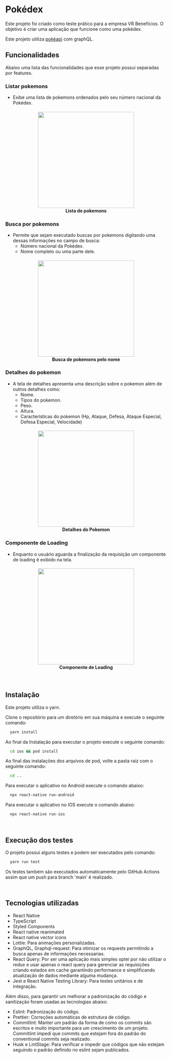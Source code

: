 # Pokédex

Este projeto foi criado como teste prático para a empresa VR Benefícios. 
O objetivo é criar uma aplicação que funcione como uma pokédex.

Este projeto utiliza [pokéapi](https://pokeapi.co/) com graphQL.


## Funcionalidades

Abaixo uma lista das funcionalidades que esse projeto possui separadas por features.

### Listar pokemons

- Exibe uma lista de pokemons ordenados pelo seu número nacional da Pokédex.

<h4 align="center">
<img src="https://user-images.githubusercontent.com/58531490/210359098-fc53e317-7d5f-4115-afec-536fb462eae8.png" width="300px" /><br>
 <b>Lista de pokemons</b>
</h4>

### Busca por pokemons

- Permite que sejam executado buscas por pokemons digitando uma dessas informações no campo de busca:
  * Número nacional da Pokédex.
  * Nome completo ou uma parte dele.

<h4 align="center">
<img src="https://user-images.githubusercontent.com/58531490/210357801-f2f72c14-4e11-4b75-989f-493306c04da1.png" width="300px" /><br>
 <b>Busca de pokemons pelo nome</b>
</h4>

### Detalhes do pokemon

- A tela de detalhes apresenta uma descrição sobre o pokemon além de outros detalhes como:
  * Nome.
  * Tipos do pokemon.
  * Peso.
  * Altura.
  * Características do pokemon (Hp, Ataque, Defesa, Ataque Especial, Defesa Especial, Velocidade)

<h4 align="center">
<img src="https://user-images.githubusercontent.com/58531490/210366463-5642f23a-b106-4dd6-b569-0bb1a6ac3a37.png" width="300px" /><br>
 <b>Detalhes do Pokemon</b>
</h4>

### Componente de Loading

- Enquanto o usuário aguarda a finalização da requisição um componente de loading é exibido na tela.

<h4 align="center">
<img src="https://user-images.githubusercontent.com/58531490/210369147-55d2fc6e-efe5-499a-8f2f-059a3615dda6.gif" width="300px" /><br>
 <b>Componente de Loading</b>
</h4>

&nbsp;
## Instalação

Este projeto utiliza o yarn.

Clone o repositório para um diretório em sua máquina e execute o seguinte comando:

```bash
  yarn install
```

Ao final da Instalação para executar o projeto execute o seguinte comando:

```bash
  cd ios && pod install
```

Ao final das instalações dos arquivos de pod, volte a pasta raiz com o seguinte comando:

```bash
  cd ..
```

Para executar o aplicativo no Android execute o comando abaixo:

```bash
  npx react-native run-android
```

Para executar o aplicativo no IOS execute o comando abaixo:

```bash
  npx react-native run-ios
```

&nbsp;

## Execução dos testes


O projeto possui alguns testes e podem ser executados pelo comando:

```bash
  yarn run test
```

 Os testes também são executados automaticamente pelo GitHub Actions assim que um push para branch 'main' é realizado.

&nbsp;

## Tecnologias utilizadas

- React Native
- TypeScript
- Styled Components
- React native reanimated
- React native vector icons
- Lottie: Para animações personalizadas. 
- GraphQL, Graphql-request: Para otimizar os requests permitindo a busca apenas de informações necessarias. 
- React Query: Por ser uma aplicação mais simples optei por não utilizar o redux e usar apenas o react query para gerenciar as requisições criando estados em cache garantindo performance e simplificando atualização de dados mediante alguma mudança.
- Jest e React Native Testing Library: Para testes unitários e de integração. 

Além disso, para garantir um melhorar a padronização do código e sanitização foram usadas as tecnologias abaixo:

- Eslint: Padronização do código.
- Prettier: Correções automáticas de estrutura de código.
- Commitlint: Manter um padrão da forma de como os commits são escritos e muito importante para um crescimento de um projeto. Commitlint impedi que commits que estejam fora do padrão do conventional commits seja realizado. 
- Husk e LintStage: Para verificar e impedir que códigos que não estejam seguindo o padrão definido no eslint sejam publicados.
